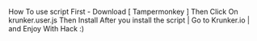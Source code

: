 How To use script
First - Download [ Tampermonkey ]
Then Click On krunker.user.js
Then Install
After you install the script | Go to Krunker.io | and Enjoy With Hack :)
